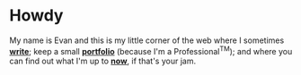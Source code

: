 # Howdy

My name is Evan and this is my little corner of the web where I sometimes
**[write](/weblog/)**; keep a small **[portfolio](/work/)** (because
I'm a Professional<sup>TM</sup>); and where you can find out what I'm up to
**[now](/now/)**, if that's your jam.
